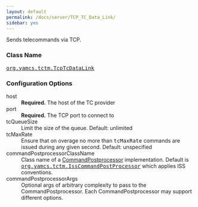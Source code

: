 ```yaml
---
layout: default
permalink: /docs/server/TCP_TC_Data_Link/
sidebar: yes
---
```


Sends telecommands via TCP.

### Class Name
[<tt>org.yamcs.tctm.TcpTcDataLink</tt>](https://javadoc.io/page/org.yamcs/yamcs-core/latest/org/yamcs/tctm/TcpTcDataLink.html)


### Configuration Options

<dl>
  <dt>host</dt>
  <dd><b>Required.</b> The host of the TC provider</dd>

  <dt>port</dt>
  <dd><b>Required.</b> The TCP port to connect to</dd>

  <dt>tcQueueSize</dt>
  <dd>Limit the size of the queue. Default: unlimited</dd>

  <dt>tcMaxRate</dt>
  <dd>Ensure that on overage no more than <tt>tcMaxRate</tt> commands are issued during any given second. Default: unspecified</dd>

  <dt>commandPostprocessorClassName</dt>
  <dd>
    Class name of a <a href="https://javadoc.io/page/org.yamcs/yamcs-core/latest/org/yamcs/tctm/CommandPostprocessor.html">CommandPostprocessor</a> implementation. Default is <a href="https://javadoc.io/page/org.yamcs/yamcs-core/latest/org/yamcs/tctm/IssCommandPostprocessor.html"><tt>org.yamcs.tctm.IssCommandPostProcessor</tt></a> which applies ISS conventions.
  </dd>

  <dt>commandPostprocessorArgs</dt>
  <dd>
    Optional args of arbitrary complexity to pass to the CommandPostprocessor. Each CommandPostprocessor may support different options.
  </dd>
</dl>
